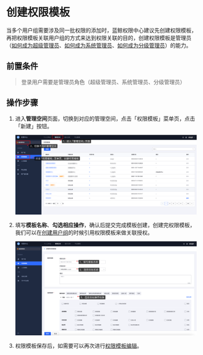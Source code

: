 # 创建权限模板

当多个用户组需要涉及同一批权限的添加时，蓝鲸权限中心建议先创建权限模板，再把权限模板关联用户组的方式来达到权限关联的目的，创建权限模板是管理员（[如何成为超级管理员](../Feature/Manager.md)、[如何成为系统管理员](../Feature/Manager.md)、[如何成为分级管理员](../Feature/GradingManager.md)）的能力。

## 前置条件

> 登录用户需要是管理员角色（超级管理员、系统管理员、分级管理员）

## 操作步骤

1. 进入**管理空间**页面，切换到对应的管理空间，点击「权限模板」菜单页，点击「新建」按钮。

   ![](CreatePremissionTemplates/image-20240709200957.png)

2. 填写**模板名称**、**勾选相应操作**，确认后提交完成模板创建，创建完权限模板，我们可以在[创建用户组](./CreateGroups.md)的时候引用权限模板来做关联授权。

   ![](CreatePremissionTemplates/image-20240709201105.png)
   

3. 权限模板保存后，如需要可以再次进行[权限模板编辑](../Feature/PermissionTemplates.md)。



   

